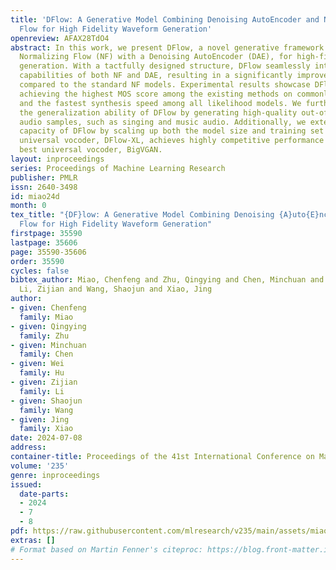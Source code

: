 ```yaml
---
title: 'DFlow: A Generative Model Combining Denoising AutoEncoder and Normalizing
  Flow for High Fidelity Waveform Generation'
openreview: AFAX28TdO4
abstract: In this work, we present DFlow, a novel generative framework that combines
  Normalizing Flow (NF) with a Denoising AutoEncoder (DAE), for high-fidelity waveform
  generation. With a tactfully designed structure, DFlow seamlessly integrates the
  capabilities of both NF and DAE, resulting in a significantly improved performance
  compared to the standard NF models. Experimental results showcase DFlow’s superiority,
  achieving the highest MOS score among the existing methods on commonly used datasets
  and the fastest synthesis speed among all likelihood models. We further demonstrate
  the generalization ability of DFlow by generating high-quality out-of-distribution
  audio samples, such as singing and music audio. Additionally, we extend the model
  capacity of DFlow by scaling up both the model size and training set size. Our large-scale
  universal vocoder, DFlow-XL, achieves highly competitive performance against the
  best universal vocoder, BigVGAN.
layout: inproceedings
series: Proceedings of Machine Learning Research
publisher: PMLR
issn: 2640-3498
id: miao24d
month: 0
tex_title: "{DF}low: A Generative Model Combining Denoising {A}uto{E}ncoder and Normalizing
  Flow for High Fidelity Waveform Generation"
firstpage: 35590
lastpage: 35606
page: 35590-35606
order: 35590
cycles: false
bibtex_author: Miao, Chenfeng and Zhu, Qingying and Chen, Minchuan and Hu, Wei and
  Li, Zijian and Wang, Shaojun and Xiao, Jing
author:
- given: Chenfeng
  family: Miao
- given: Qingying
  family: Zhu
- given: Minchuan
  family: Chen
- given: Wei
  family: Hu
- given: Zijian
  family: Li
- given: Shaojun
  family: Wang
- given: Jing
  family: Xiao
date: 2024-07-08
address:
container-title: Proceedings of the 41st International Conference on Machine Learning
volume: '235'
genre: inproceedings
issued:
  date-parts:
  - 2024
  - 7
  - 8
pdf: https://raw.githubusercontent.com/mlresearch/v235/main/assets/miao24d/miao24d.pdf
extras: []
# Format based on Martin Fenner's citeproc: https://blog.front-matter.io/posts/citeproc-yaml-for-bibliographies/
---
```

